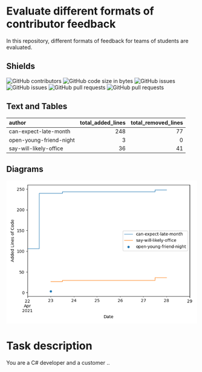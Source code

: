 # Evaluate different formats of contributor feedback

In this repository, different formats of feedback for teams of students are evaluated. 

## Shields

![GitHub contributors](https://img.shields.io/github/contributors/SebastianZug/test_contributor_feedback) ![GitHub code size in bytes](https://img.shields.io/github/languages/code-size/SebastianZug/test_contributor_feedback)
![GitHub issues](https://img.shields.io/github/issues/SebastianZug/test_contributor_feedback) ![GitHub issues](https://img.shields.io/github/issues-raw/SebastianZug/test_contributor_feedback)
![GitHub pull requests](https://img.shields.io/github/issues-pr/SebastianZug/test_contributor_feedback) ![GitHub pull requests](https://img.shields.io/github/issues-pr-raw/SebastianZug/test_contributor_feedback)

## Text and Tables
| author                  |   total_added_lines |   total_removed_lines |
|:------------------------|--------------------:|----------------------:|
| can-expect-late-month   |                 248 |                    77 |
| open-young-friend-night |                   3 |                     0 |
| say-will-likely-office  |                  36 |                    41 |
## Diagrams

![Bild](./statistics/AddedlinesOfCode.png)

# Task description

You are a C# developer and a customer ..


